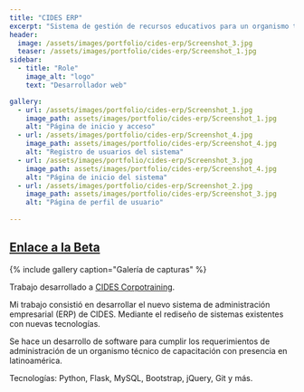 ```yaml
---
title: "CIDES ERP"
excerpt: "Sistema de gestión de recursos educativos para un organismo técnico de capacitación (OTEC)"
header:
  image: /assets/images/portfolio/cides-erp/Screenshot_3.jpg
  teaser: /assets/images/portfolio/cides-erp/Screenshot_1.jpg
sidebar:
  - title: "Role"    
    image_alt: "logo"
    text: "Desarrollador web"

gallery:
  - url: /assets/images/portfolio/cides-erp/Screenshot_1.jpg
    image_path: assets/images/portfolio/cides-erp/Screenshot_1.jpg
    alt: "Página de inicio y acceso"
  - url: /assets/images/portfolio/cides-erp/Screenshot_4.jpg
    image_path: assets/images/portfolio/cides-erp/Screenshot_4.jpg
    alt: "Registro de usuarios del sistema"
  - url: /assets/images/portfolio/cides-erp/Screenshot_3.jpg
    image_path: assets/images/portfolio/cides-erp/Screenshot_4.jpg
    alt: "Página de inicio del sistema"
  - url: /assets/images/portfolio/cides-erp/Screenshot_2.jpg
    image_path: assets/images/portfolio/cides-erp/Screenshot_3.jpg
    alt: "Página de perfil de usuario"
  
---
```


## [Enlace a la Beta](https://erp-test.cides.com/)

{% include gallery caption="Galería de capturas" %}

Trabajo desarrollado a [CIDES Corpotraining](https://www.cides.com/). 

Mi trabajo consistió en desarrollar el nuevo sistema de administración empresarial (ERP) de CIDES. Mediante el rediseño de sistemas existentes con nuevas tecnologías. 

Se hace un desarrollo de software para cumplir los requerimientos de administración de un organismo técnico de capacitación con presencia en latinoamérica. 

Tecnologías: Python, Flask, MySQL, Bootstrap, jQuery, Git y más. 